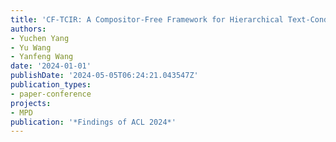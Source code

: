 ```yaml
---
title: 'CF-TCIR: A Compositor-Free Framework for Hierarchical Text-Conditioned Image Retrieval'
authors:
- Yuchen Yang
- Yu Wang
- Yanfeng Wang
date: '2024-01-01'
publishDate: '2024-05-05T06:24:21.043547Z'
publication_types:
- paper-conference
projects:
- MPD
publication: '*Findings of ACL 2024*'
---
```

